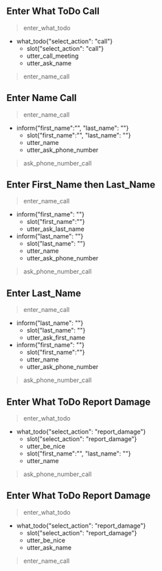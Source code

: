 <!--Call Story-->

## Enter What ToDo Call
> enter_what_todo
* what_todo{"select_action": "call"}
  - slot{"select_action": "call"}
  - utter_call_meeting
  - utter_ask_name
> enter_name_call

## Enter Name Call
> enter_name_call
* inform{"first_name":"", "last_name": ""}
  - slot{"first_name":"", "last_name": ""} 
  - utter_name
  - utter_ask_phone_number
> ask_phone_number_call

## Enter First_Name then Last_Name
> enter_name_call  
* inform{"first_name": ""}
  - slot{"first_name":""}
  - utter_ask_last_name
* inform{"last_name": ""}
  - slot{"last_name": ""}
  - utter_name
  - utter_ask_phone_number
> ask_phone_number_call
 
## Enter Last_Name
> enter_name_call
* inform{"last_name": ""}
  - slot{"last_name": ""}
  - utter_ask_first_name
* inform{"first_name": ""}
  - slot{"first_name":""}
  - utter_name
  - utter_ask_phone_number
> ask_phone_number_call

<!--Report Damage Story-->

## Enter What ToDo Report Damage
> enter_what_todo
* what_todo{"select_action": "report_damage"}
  - slot{"select_action": "report_damage"}
  - utter_be_nice
  - slot{"first_name":"", "last_name": ""}
  - utter_name
> ask_phone_number_call

## Enter What ToDo Report Damage
> enter_what_todo
* what_todo{"select_action": "report_damage"}
  - slot{"select_action": "report_damage"}
  - utter_be_nice
  - utter_ask_name
> enter_name_call


